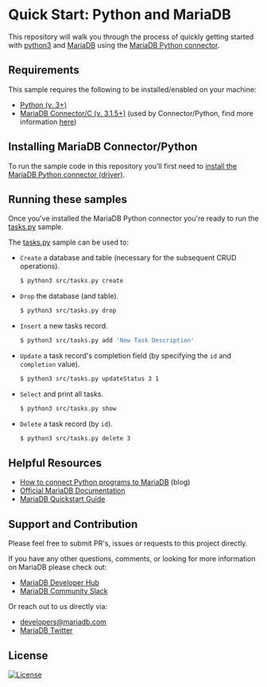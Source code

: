 # Quick Start: Python and MariaDB

This repository will walk you through the process of quickly getting started with [python3](https://www.python.org/) and [MariaDB](https://github.com/mariadb-developers/mariadb-getting-started) using the [MariaDB Python connector](https://github.com/mariadb-corporation/mariadb-connector-python).

## Requirements

This sample requires the following to be installed/enabled on your machine:

* [Python (v. 3+)](https://www.python.org/downloads/)
* [MariaDB Connector/C (v. 3.1.5+)](https://mariadb.com/products/skysql/docs/clients/mariadb-connector-c-for-skysql-services/) (used by Connector/Python, find more information [here](https://mariadb.com/docs/clients/mariadb-connectors/connector-python/install/))

## Installing MariaDB Connector/Python

To run the sample code in this repository you'll first need to [install the MariaDB Python connector (driver)](https://mariadb.com/docs/clients/mariadb-connectors/connector-python/install/).

## Running these samples

Once you've installed the MariaDB Python connector you're ready to run the [tasks.py](src/tasks.py) sample.

The [tasks.py](src/tasks.py) sample can be used to:

* `Create` a database and table (necessary for the subsequent CRUD operations).

    ```bash
    $ python3 src/tasks.py create
    ```

* `Drop` the database (and table).

    ```bash
    $ python3 src/tasks.py drop
    ```

* `Insert` a new tasks record.

    ```bash
    $ python3 src/tasks.py add 'New Task Description'
    ```

* `Update` a task record's completion field (by specifying the `id` and `completion` value).

    ```bash
    $ python3 src/tasks.py updateStatus 3 1
    ```

* `Select` and print all tasks.

    ```bash 
    $ python3 src/tasks.py show
    ```

* `Delete` a task record (by `id`).

    ```bash
    $ python3 src/tasks.py delete 3
    ```

## Helpful Resources

* [How to connect Python programs to MariaDB](https://mariadb.com/resources/blog/how-to-connect-python-programs-to-mariadb/) (blog)
* [Official MariaDB Documentation](https://mariadb.com/docs)
* [MariaDB Quickstart Guide](https://github.com/mariadb-developers/mariadb-getting-started)

## Support and Contribution

Please feel free to submit PR's, issues or requests to this project directly.

If you have any other questions, comments, or looking for more information on MariaDB please check out:

* [MariaDB Developer Hub](https://mariadb.com/developers)
* [MariaDB Community Slack](https://r.mariadb.com/join-community-slack)

Or reach out to us directly via:

* [developers@mariadb.com](mailto:developers@mariadb.com)
* [MariaDB Twitter](https://twitter.com/mariadb)

## License <a name="license"></a>
[![License](https://img.shields.io/badge/License-MIT-blue.svg?style=plastic)](https://opensource.org/licenses/MIT)
